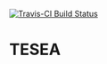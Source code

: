 [![Travis-CI Build Status](https://travis-ci.org/blasern/TESEA.svg?branch=master)](https://travis-ci.org/blasern/TESEA)

# TESEA